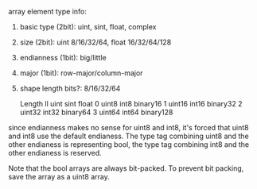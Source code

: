 
array element type info:
1. basic type (2bit): uint, sint, float, complex
2. size (2bit): uint 8/16/32/64, float 16/32/64/128
3. endianness (1bit): big/little
4. major (1bit): row-major/column-major
5. shape length bits?: 8/16/32/64

    Length ll	uint	sint	float
    0	uint8	int8	binary16
    1	uint16	int16	binary32
    2	uint32	int32	binary64
    3	uint64	int64	binary128

since endianness makes no sense for uint8 and int8, it's forced that uint8 and int8 use the default endianess. The type tag combining uint8 and the other endianess is representing bool, the type tag combining int8 and the other endianess is reserved.

Note that the bool arrays are always bit-packed. To prevent bit packing, save the array as a uint8 array.